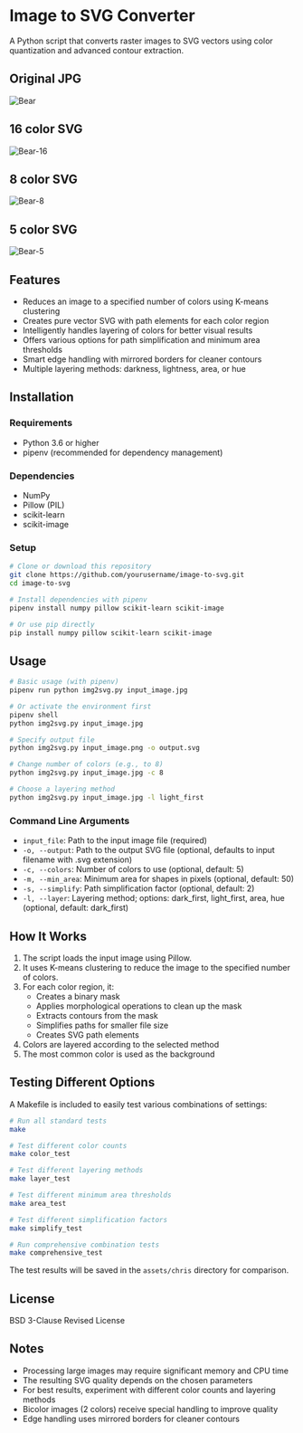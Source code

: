 # Image to SVG Converter

A Python script that converts raster images to SVG vectors using color quantization and advanced contour extraction.

## Original JPG
![Bear](bear.jpg)

## 16 color SVG
![Bear-16](assets/bear-16.svg)

## 8 color SVG
![Bear-8](assets/bear-8.svg)

## 5 color SVG
![Bear-5](assets/bear-5.svg)

## Features

- Reduces an image to a specified number of colors using K-means clustering
- Creates pure vector SVG with path elements for each color region
- Intelligently handles layering of colors for better visual results
- Offers various options for path simplification and minimum area thresholds
- Smart edge handling with mirrored borders for cleaner contours
- Multiple layering methods: darkness, lightness, area, or hue

## Installation

### Requirements

- Python 3.6 or higher
- pipenv (recommended for dependency management)

### Dependencies

- NumPy
- Pillow (PIL)
- scikit-learn
- scikit-image

### Setup

```bash
# Clone or download this repository
git clone https://github.com/yourusername/image-to-svg.git
cd image-to-svg

# Install dependencies with pipenv
pipenv install numpy pillow scikit-learn scikit-image

# Or use pip directly
pip install numpy pillow scikit-learn scikit-image
```

## Usage

```bash
# Basic usage (with pipenv)
pipenv run python img2svg.py input_image.jpg

# Or activate the environment first
pipenv shell
python img2svg.py input_image.jpg

# Specify output file
python img2svg.py input_image.png -o output.svg

# Change number of colors (e.g., to 8)
python img2svg.py input_image.jpg -c 8

# Choose a layering method
python img2svg.py input_image.jpg -l light_first
```

### Command Line Arguments

- `input_file`: Path to the input image file (required)
- `-o, --output`: Path to the output SVG file (optional, defaults to input filename with .svg extension)
- `-c, --colors`: Number of colors to use (optional, default: 5)
- `-m, --min_area`: Minimum area for shapes in pixels (optional, default: 50)
- `-s, --simplify`: Path simplification factor (optional, default: 2)
- `-l, --layer`: Layering method; options: dark_first, light_first, area, hue (optional, default: dark_first)

## How It Works

1. The script loads the input image using Pillow.
2. It uses K-means clustering to reduce the image to the specified number of colors.
3. For each color region, it:
   - Creates a binary mask
   - Applies morphological operations to clean up the mask
   - Extracts contours from the mask
   - Simplifies paths for smaller file size
   - Creates SVG path elements
4. Colors are layered according to the selected method
5. The most common color is used as the background

## Testing Different Options

A Makefile is included to easily test various combinations of settings:

```bash
# Run all standard tests
make

# Test different color counts
make color_test

# Test different layering methods
make layer_test

# Test different minimum area thresholds
make area_test

# Test different simplification factors
make simplify_test

# Run comprehensive combination tests
make comprehensive_test
```

The test results will be saved in the `assets/chris` directory for comparison.

## License

BSD 3-Clause Revised License

## Notes

- Processing large images may require significant memory and CPU time
- The resulting SVG quality depends on the chosen parameters
- For best results, experiment with different color counts and layering methods
- Bicolor images (2 colors) receive special handling to improve quality
- Edge handling uses mirrored borders for cleaner contours